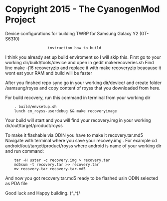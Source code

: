 Copyright 2015 - The CyanogenMod Project
===================================

Device configurations for building TWRP for Samsung Galaxy Y2 (GT-S6310)

                       instruction how to build

I think you already set up build enviroment so I will skip this.
First go to your working dir/build/tools/device and open in gedit makerecoveries.sh
Find line 
        make -j16 recoveryzip
and replace it with
        make recoveryzip
beacause it wont eat your RAM and build will be faster


After you finshed repo sync go in your working dir/device/
and create folder /samsung/royss and copy content of royss
that you downloaded from here.

For build recovery, run this command in terminal from your working dir 

        . build/envsetup.sh
        lunch cm_royss-userdebug && make recoveryimage

Your build will start and you will find your recovery.img in your working dir/out/target/product/royss

To make it flashable via ODIN you have to make it recovery.tar.md5
Navigate with terminal where you save your recovey.img .
For example cd android/out/target/product/royss
where android is name of your working dir
and run command:

        tar -H ustar -c recovery.img > recovery.tar
        md5sum -t recovery.tar >> recovery.tar
        mv recovery.tar recovery.tar.md5
        
And now you got recovery.tar.md5 ready to be flashed usin ODIN selected as PDA file

Good luck and Happy building. (^_^)/
